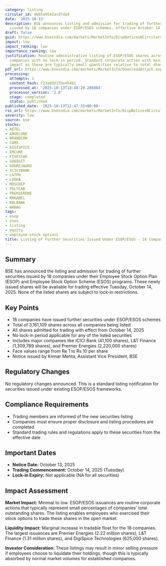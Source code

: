 ```yaml
---
category: listing
circular_id: 4b65a9542acd7da9
date: '2025-10-13'
description: BSE announces listing and admission for trading of further securities
  issued by 18 companies under ESOP/ESOS schemes, effective October 14, 2025.
draft: false
guid: https://www.bseindia.com/markets/MarketInfo/DispNoticesNCirculars.aspx?Noticeid={7DF233DE-4694-44D4-8ABB-DC7C29E351D8}&noticeno=20251013-16&dt=10/13/2025&icount=16&totcount=65&flag=0
impact: low
impact_ranking: low
importance_ranking: low
justification: Routine administrative listing of ESOP/ESOS shares across multiple
  companies with no lock-in period. Standard corporate action with minimal market
  impact as these are typically small quantities relative to total shares outstanding.
pdf_url: https://www.bseindia.com/markets/MarketInfo/DownloadAttach.aspx?id=20251013-16&attachedId=
processing:
  attempts: 1
  content_hash: f23a69237be46481
  processed_at: '2025-10-13T18:48:29.286884'
  processor_version: '2.0'
  stage: completed
  status: published
published_date: '2025-10-13T12:47:33+00:00'
rss_url: https://www.bseindia.com/markets/MarketInfo/DispNoticesNCirculars.aspx?Noticeid={7DF233DE-4694-44D4-8ABB-DC7C29E351D8}&noticeno=20251013-16&dt=10/13/2025&icount=16&totcount=65&flag=0
severity: low
source: bse
stocks:
- AETEL
- ANGELONE
- BRANDCON
- CAMS
- DIGISPICE
- EMCURE
- FIVESTAR
- GODIGIT
- GODREJAGRO
- ICICIBANK
- L&TFH
- LODHA
- MOSCHIP
- POLYCAB
- PREMIERENE
- RRKABEL
- RBLBANK
- WABAG
tags:
- esop
- esos
- listing
- equity
- employee-stock-options
title: Listing of Further Securities Issued Under ESOP/ESOS - 18 Companies
---
```


## Summary

BSE has announced the listing and admission for trading of further securities issued by 18 companies under their Employee Stock Option Plan (ESOP) and Employee Stock Option Scheme (ESOS) programs. These newly issued shares will be available for trading effective Tuesday, October 14, 2025. None of the listed shares are subject to lock-in restrictions.

## Key Points

- 18 companies have issued further securities under ESOP/ESOS schemes
- Total of 3,161,109 shares across all companies being listed
- All shares admitted for trading with effect from October 14, 2025
- No lock-in period applicable for any of the listed securities
- Includes major companies like ICICI Bank (41,100 shares), L&T Finance (1,309,789 shares), and Premier Energies (2,220,000 shares)
- Face values range from Re 1 to Rs 10 per share
- Notice issued by Kinnar Mehta, Assistant Vice President, BSE

## Regulatory Changes

No regulatory changes announced. This is a standard listing notification for securities issued under existing ESOP/ESOS frameworks.

## Compliance Requirements

- Trading members are informed of the new securities listing
- Companies must ensure proper disclosure and listing procedures are completed
- Standard trading rules and regulations apply to these securities from the effective date

## Important Dates

- **Notice Date:** October 13, 2025
- **Trading Commencement:** October 14, 2025 (Tuesday)
- **Lock-in Expiry:** Not applicable (NA for all securities)

## Impact Assessment

**Market Impact:** Minimal to low. ESOP/ESOS issuances are routine corporate actions that typically represent small percentages of companies' total outstanding shares. The listing enables employees who exercised their stock options to trade these shares in the open market.

**Liquidity Impact:** Marginal increase in tradable float for the 18 companies. The largest issuances are Premier Energies (2.22 million shares), L&T Finance (1.31 million shares), and DigiSpice Technologies (625,000 shares).

**Investor Consideration:** These listings may result in minor selling pressure if employees choose to liquidate their holdings, though this is typically absorbed by normal market volumes for established companies.